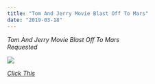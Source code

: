 ```yaml
---
title: "Tom And Jerry Movie Blast Off To Mars"
date: "2019-03-18"
---
```


_Tom And Jerry Movie Blast Off To Mars_  
 _Requested_  
 

[![](https://i1.wp.com/animationscreencaps.com/wp-content/uploads/2014/07/tom-jerry-blast-off-disneyscreencaps.com-.jpg?fit=1920{8cd00c2b6371b4e82b2136421417e8ecb96b705ea6eb9720573582fbfe11734e}2C1080&ssl=1)](https://i1.wp.com/animationscreencaps.com/wp-content/uploads/2014/07/tom-jerry-blast-off-disneyscreencaps.com-.jpg?fit=1920{8cd00c2b6371b4e82b2136421417e8ecb96b705ea6eb9720573582fbfe11734e}2C1080&ssl=1)

 _[Click This](https://clk.ink/jtT3)_
